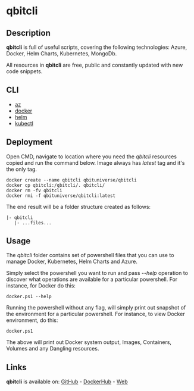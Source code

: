 # qbitcli

## Description

**qbitcli** is full of useful scripts, covering the following technologies: Azure, Docker, Helm Charts, Kubernetes, MongoDb.

All resources in **qbitcli** are free, public and constantly updated with new code snippets.

## CLI

-   [az](https://github.com/qbituniverse/qbitcli/blob/master/cli/az.ps1)
-   [docker](https://github.com/qbituniverse/qbitcli/blob/master/cli/docker.ps1)
-   [helm](https://github.com/qbituniverse/qbitcli/blob/master/cli/helm.ps1)
-   [kubectl](https://github.com/qbituniverse/qbitcli/blob/master/cli/kubectl.md)

## Deployment

Open CMD, navigate to location where you need the *qbitcli* resources copied and run the command below. Image always has *latest* tag and it's the only tag.

```
docker create --name qbitcli qbituniverse/qbitcli
docker cp qbitcli:/qbitcli/. qbitcli/
docker rm -fv qbitcli
docker rmi -f qbituniverse/qbitcli:latest
```

The end result will be a folder structure created as follows:

```
|- qbitcli
   |- ...files...
```

## Usage

The *qbitcli* folder contains set of powershell files that you can use to manage Docker, Kubernetes, Helm Charts and Azure.

Simply select the powershell you want to run and pass *--help* operation to discover what operations are available for a particular powershell. For instance, for Docker do this:

```
docker.ps1 --help
```

Running the powershell without any flag, will simply print out snapshot of the environment for a particular powershell. For instance, to view Docker environment, do this:

```
docker.ps1
```

The above will print out Docker system output, Images, Containers, Volumes and any Dangling resources.

## Links

**qbitcli** is available on: [GitHub](https://github.com/qbituniverse/qbitcli) - [DockerHub](https://cloud.docker.com/u/qbituniverse/repository/docker/qbituniverse/qbitcli) - [Web](https://qbituniverse.com)
